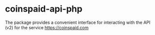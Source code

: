 # coinspaid-api-php
The package provides a convenient interface for interacting with the API (v2) for the service https://coinspaid.com

